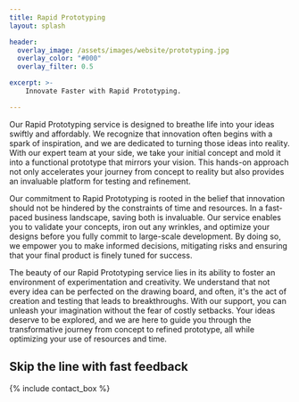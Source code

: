 ```yaml
---
title: Rapid Prototyping
layout: splash

header:
  overlay_image: /assets/images/website/prototyping.jpg
  overlay_color: "#000"
  overlay_filter: 0.5

excerpt: >-
    Innovate Faster with Rapid Prototyping.

---
```


Our Rapid Prototyping service is designed to breathe life into your ideas swiftly and affordably. We recognize that innovation often begins with a spark of inspiration, and we are dedicated to turning those ideas into reality. With our expert team at your side, we take your initial concept and mold it into a functional prototype that mirrors your vision. This hands-on approach not only accelerates your journey from concept to reality but also provides an invaluable platform for testing and refinement.

Our commitment to Rapid Prototyping is rooted in the belief that innovation should not be hindered by the constraints of time and resources. In a fast-paced business landscape, saving both is invaluable. Our service enables you to validate your concepts, iron out any wrinkles, and optimize your designs before you fully commit to large-scale development. By doing so, we empower you to make informed decisions, mitigating risks and ensuring that your final product is finely tuned for success.

The beauty of our Rapid Prototyping service lies in its ability to foster an environment of experimentation and creativity. We understand that not every idea can be perfected on the drawing board, and often, it's the act of creation and testing that leads to breakthroughs. With our support, you can unleash your imagination without the fear of costly setbacks. Your ideas deserve to be explored, and we are here to guide you through the transformative journey from concept to refined prototype, all while optimizing your use of resources and time.

## Skip the line with fast feedback

{% include contact_box %}